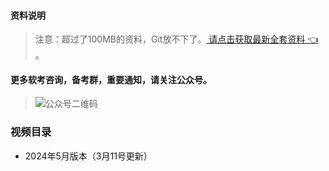 #### 资料说明
> 注意：超过了100MB的资料，Git放不下了。[ 请点击获取最新全套资料 👈  ](https://91ke.cn/)。 


#### 更多软考咨询，备考群，重要通知，请关注公众号。
> ![公众号二维码](https://chaidingoss.oss-cn-hangzhou.aliyuncs.com/qrcode.jpg)

### 视频目录
 - 2024年5月版本（3月11号更新）
